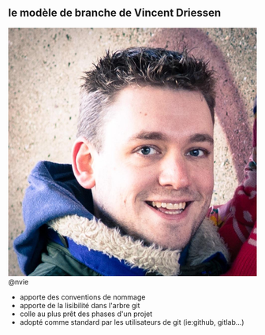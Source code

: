 ## le modèle de branche de Vincent Driessen

<img src="assets/nvie.jpeg" class="avatar"> @nvie
- apporte des conventions de nommage <!-- .element: class="fragment" data-fragment-index="1" -->
- apporte de la lisibilité dans l'arbre git <!-- .element: class="fragment" data-fragment-index="1" -->
- colle au plus prêt des phases d'un projet <!-- .element: class="fragment" data-fragment-index="1" -->
- adopté comme standard par les utilisateurs de git (ie:github, gitlab...) <!-- .element: class="fragment" data-fragment-index="1" -->


